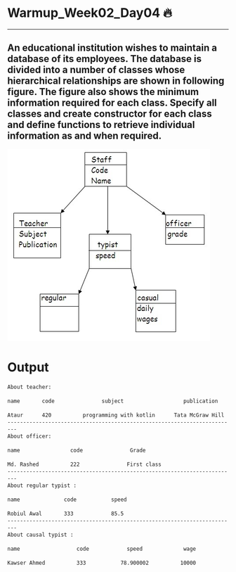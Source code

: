 # Warmup_Week02_Day04 🔥
---
## An educational institution wishes to maintain a database of its employees. The database is divided into a number of classes whose hierarchical relationships are shown in following figure. The figure also shows the minimum information required for each class. Specify all classes and create constructor for each class and define functions to retrieve individual information as and when required.


![](./Class-relationship.jpg)


# Output
```
About teacher:

name       code               subject                   publication

Ataur      420          programming with kotlin      Tata McGraw Hill
-------------------------------------------------------------------------
About officer:

name                code               Grade

Md. Rashed          222               First class
-------------------------------------------------------------------------
About regular typist :

name              code           speed              

Robiul Awal       333            85.5           
-------------------------------------------------------------------------
About causal typist :

name                  code            speed             wage

Kawser Ahmed          333           78.900002          10000
```


